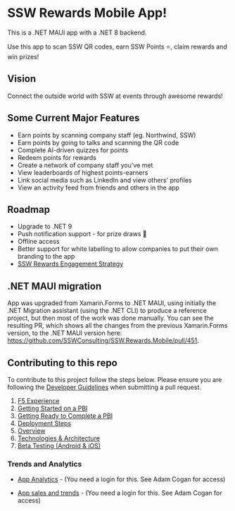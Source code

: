 # SSW Rewards Mobile App!

This is a .NET MAUI app with a .NET 8 backend.

Use this app to scan SSW QR codes, earn SSW Points ⭐, claim rewards and win prizes!

## Vision
Connect the outside world with SSW at events through awesome rewards!

## Some Current Major Features
- Earn points by scanning company staff (eg. Northwind, SSW)
- Earn points by going to talks and scanning the QR code
- Complete AI-driven quizzes for points
- Redeem points for rewards
- Create a network of company staff you've met
- View leaderboards of highest points-earners
- Link social media such as LinkedIn and view others' profiles
- View an activity feed from friends and others in the app

## Roadmap

- Upgrade to .NET 9
- Push notification support - for prize draws 🥳 
- Offline access
- Better support for white labelling to allow companies to put their own branding to the app
- [SSW Rewards Engagement Strategy](https://www.youtube.com/watch?v=qLeeRmg87GY)

## .NET MAUI migration
App was upgraded from Xamarin.Forms to .NET MAUI, using initially the .NET Migration assistant (using the .NET CLI) to produce a reference project, but then most of the work was done manually. You can see the resulting PR, which shows all the changes from the previous Xamarin.Forms version, to the .NET MAUI version here: https://github.com/SSWConsulting/SSW.Rewards.Mobile/pull/451.

## Contributing to this repo

To contribute to this project follow the steps below.
Please ensure you are following the [Developer Guidelines](https://github.com/SSWConsulting/SSW.Consulting/blob/master/Docs/Developer_Guidelines.MD) when submitting a pull request.

1. [F5 Experience](_docs/Instructions-Compile.md)
2. [Getting Started on a PBI](_docs/Definition-of-Ready.md)
3. [Getting Ready to Complete a PBI](_docs/Definition-of-Done.md)
4. [Deployment Steps](_docs/Instructions-Deployment.md)
5. [Overview](_docs/Business.md)
6. [Technologies & Architecture](_docs/Technologies-and-Architecture.md)
7. [Beta Testing (Android & iOS)](_docs/Instructions-Beta-Testing.md)

### Trends and Analytics

- [App Analytics](https://analytics.itunes.apple.com/#/overview?app=1482994853&interval=r&datesel=d7&pmeasure=units&smeasure=units&tmeasure=units) - (You need a login for this. See Adam Cogan for access)

- [App sales and trends](https://reportingitc2.apple.com/insights?pageid=8) - (You need a login for this. See Adam Cogan for access)
